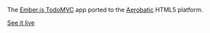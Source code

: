 The [Ember.js TodoMVC](https://github.com/tastejs/todomvc/tree/gh-pages/architecture-examples/emberjs) app ported to the [Aerobatic](http://www.aerobatic.io) HTML5 platform.

[See it live](http://todomvc-ember.aerobaticapp.com)

